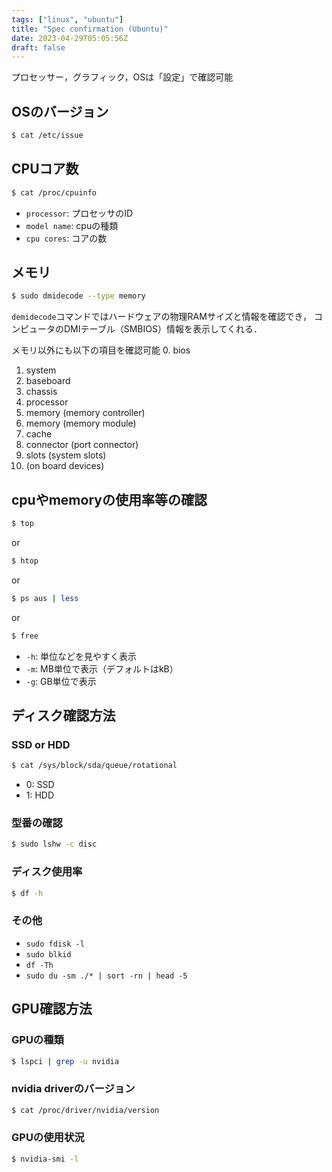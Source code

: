 ```yaml
---
tags: ["linux", "ubuntu"]
title: "Spec confirmation (Ubuntu)"
date: 2023-04-29T05:05:56Z
draft: false
---
```


プロセッサー，グラフィック，OSは「設定」で確認可能

## OSのバージョン
```bash
$ cat /etc/issue
```

## CPUコア数
```bash
$ cat /proc/cpuinfo
```
- `processor`: プロセッサのID
- `model name`: cpuの種類
- `cpu cores`: コアの数

## メモリ
```bash
$ sudo dmidecode --type memory
```
`demidecode`コマンドではハードウェアの物理RAMサイズと情報を確認でき，
コンピュータのDMIテーブル（SMBIOS）情報を表示してくれる．

メモリ以外にも以下の項目を確認可能
0. bios
1. system
2. baseboard
3. chassis
4. processor
5. memory (memory controller)
6. memory (memory module)
7. cache
8. connector (port connector)
9. slots (system slots)
10. (on board devices)


## cpuやmemoryの使用率等の確認

```bash
$ top
```
or
```bash
$ htop
```
or
```bash
$ ps aus | less
```
or 
```bash 
$ free
```
- `-h`: 単位などを見やすく表示
- `-m`: MB単位で表示（デフォルトはkB）
- `-g`: GB単位で表示

## ディスク確認方法
### SSD or HDD
```bash
$ cat /sys/block/sda/queue/rotational
```
- 0: SSD
- 1: HDD

### 型番の確認
```bash
$ sudo lshw -c disc
```

### ディスク使用率
```bash
$ df -h
```

### その他
- `sudo fdisk -l`
- `sudo blkid`
- `df -Th`
- `sudo du -sm ./* | sort -rn | head -5`

## GPU確認方法
### GPUの種類
```bash
$ lspci | grep -u nvidia
```

### nvidia driverのバージョン
```bash
$ cat /proc/driver/nvidia/version
```
### GPUの使用状況
``` bash
$ nvidia-smi -l
```



